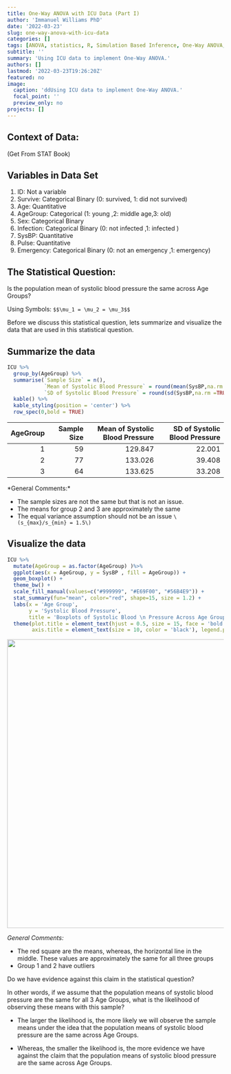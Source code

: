 ```yaml
---
title: One-Way ANOVA with ICU Data (Part I)
author: 'Immanuel Williams PhD'
date: '2022-03-23'
slug: one-way-anova-with-icu-data
categories: []
tags: [ANOVA, statistics, R, Simulation Based Inference, One-Way ANOVA,]
subtitle: ''
summary: 'Using ICU data to implement One-Way ANOVA.'
authors: []
lastmod: '2022-03-23T19:26:20Z'
featured: no
image:
  caption: 'ddUsing ICU data to implement One-Way ANOVA.'
  focal_point: ''
  preview_only: no
projects: []
---
```

<script src="{{< blogdown/postref >}}index_files/kePrint/kePrint.js"></script>
<link href="{{< blogdown/postref >}}index_files/lightable/lightable.css" rel="stylesheet" />




## Context of Data:
(Get From STAT Book)

## Variables in Data Set

1. ID: Not a variable
2. Survive: Categorical Binary (0: survived, 1: did not survived)
3. Age: Quantitative
4. AgeGroup: Categorical (1: young ,2: middle age,3: old)
5. Sex: Categorical Binary
6. Infection: Categorical Binary (0: not infected ,1: infected )
7. SysBP: Quantitative
8. Pulse: Quantitative
9. Emergency: Categorical Binary (0: not an emergency ,1: emergency)

## The Statistical Question: 

Is the population mean of systolic blood pressure the same across Age Groups?

Using Symbols:
`$$\mu_1 = \mu_2 = \mu_3$$`

Before we discuss this statistical question, lets summarize and visualize the data that are used in this statistical question.

## Summarize the data

```r
ICU %>% 
  group_by(AgeGroup) %>% 
  summarise(`Sample Size` = n(),
            `Mean of Systolic Blood Pressure` = round(mean(SysBP,na.rm =TRUE),3),
            `SD of Systolic Blood Pressure` = round(sd(SysBP,na.rm =TRUE),3)) %>% 
  kable() %>% 
  kable_styling(position = 'center') %>% 
  row_spec(0,bold = TRUE)
```

<table class="table" style="margin-left: auto; margin-right: auto;">
 <thead>
  <tr>
   <th style="text-align:right;font-weight: bold;"> AgeGroup </th>
   <th style="text-align:right;font-weight: bold;"> Sample Size </th>
   <th style="text-align:right;font-weight: bold;"> Mean of Systolic Blood Pressure </th>
   <th style="text-align:right;font-weight: bold;"> SD of Systolic Blood Pressure </th>
  </tr>
 </thead>
<tbody>
  <tr>
   <td style="text-align:right;"> 1 </td>
   <td style="text-align:right;"> 59 </td>
   <td style="text-align:right;"> 129.847 </td>
   <td style="text-align:right;"> 22.001 </td>
  </tr>
  <tr>
   <td style="text-align:right;"> 2 </td>
   <td style="text-align:right;"> 77 </td>
   <td style="text-align:right;"> 133.026 </td>
   <td style="text-align:right;"> 39.408 </td>
  </tr>
  <tr>
   <td style="text-align:right;"> 3 </td>
   <td style="text-align:right;"> 64 </td>
   <td style="text-align:right;"> 133.625 </td>
   <td style="text-align:right;"> 33.208 </td>
  </tr>
</tbody>
</table>
*General Comments:*

- The sample sizes are not the same but that is not an issue.
- The means for group 2 and 3 are approximately the same
- The equal variance assumption should not be an issue `\(s_{max}/s_{min} = 1.5\)`


## Visualize the data

```r
ICU %>% 
  mutate(AgeGroup = as.factor(AgeGroup) )%>% 
  ggplot(aes(x = AgeGroup, y = SysBP , fill = AgeGroup)) +
  geom_boxplot() +
  theme_bw() + 
  scale_fill_manual(values=c("#999999", "#E69F00", "#56B4E9")) +
  stat_summary(fun="mean", color="red", shape=15, size = 1.2) +
  labs(x = 'Age Group', 
       y = 'Systolic Blood Pressure', 
       title = 'Boxplots of Systolic Blood \n Pressure Across Age Groups') +
  theme(plot.title = element_text(hjust = 0.5, size = 15, face = 'bold'),
        axis.title = element_text(size = 10, color = 'black'), legend.position = 'NONE') 
```

<img src="{{< blogdown/postref >}}index_files/figure-html/unnamed-chunk-3-1.png" width="672" />

*General Comments:*

- The red square are the means, whereas, the horizontal line in the middle. These values are approximately the same for all three groups
- Group 1 and 2 have outliers



Do we have evidence against this claim in the statistical question? 

In other words, if we assume that the population means of systolic blood pressure are the same for all 3 Age Groups, what is the likelihood of observing these means with this sample?

- The larger the likelihood is, the more likely we will observe the sample means under the idea that the population means of systolic blood pressure are the same across Age Groups.

- Whereas, the smaller the likelihood is, the more evidence we have against the claim that the population means of systolic blood pressure are the same across Age Groups. 

